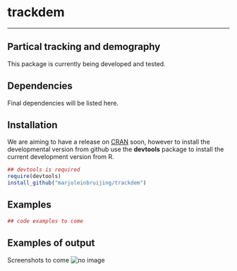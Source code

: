 # trackdem

---
Partical tracking and demography
---

This package is currently being developed and tested.

## Dependencies

Final dependencies will be listed here.


## Installation

We are aiming to have a release on [CRAN](http://cran.r-project.org/web/packages/aprof/index.html) soon,
however to install the developmental version from github use the **devtools** package to install the current development version from R.

```r
## devtools is required
require(devtools)
install_github("marjoleinbruijing/trackdem")
```

## Examples

```r
## code examples to come
```
## Examples of output
Screenshots to come
![no image]()



